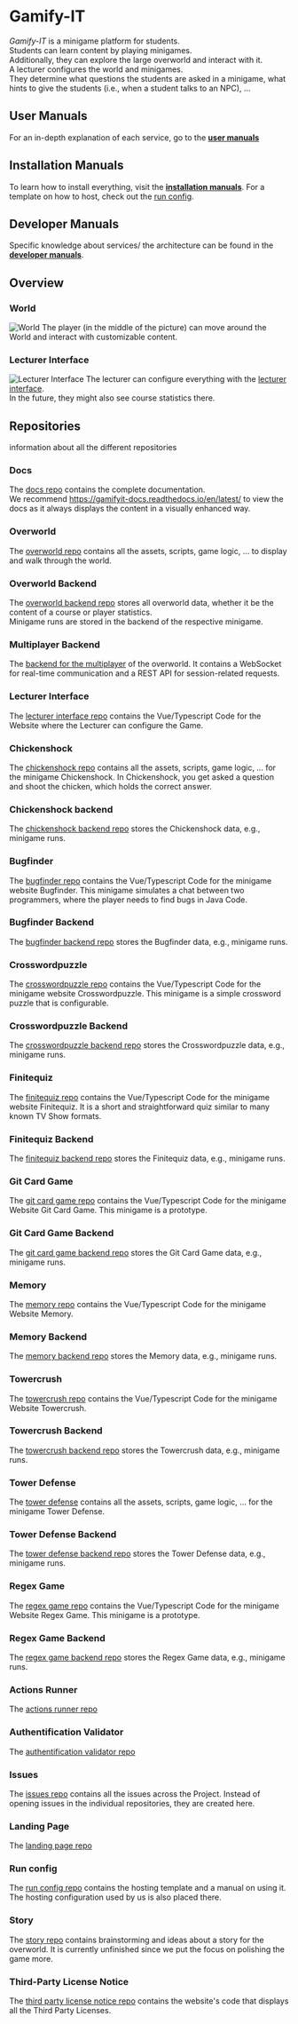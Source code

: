 # Gamify-IT

_Gamify-IT_ is a minigame platform for students.  
Students can learn content by playing minigames.  
Additionally, they can explore the large overworld and interact with it.  
A lecturer configures the world and minigames.  
They determine what questions the students are asked in a minigame, what hints to give the students (i.e., when a student talks to an NPC), … 

## User Manuals

For an in-depth explanation of each service, go to the **[user manuals](https://gamifyit-docs.readthedocs.io/en/latest/user-manuals/index.html)**

## Installation Manuals

To learn how to install everything, visit the **[installation manuals](https://gamifyit-docs.readthedocs.io/en/latest/install-manuals/index.html)**. For a template on how to host, check out the [run config](https://github.com/Gamify-IT/run-config).

## Developer Manuals

Specific knowledge about services/ the architecture can be found in the **[developer manuals](https://gamifyit-docs.readthedocs.io/en/latest/dev-manuals/index.html)**.

## Overview

### World

![World](https://raw.githubusercontent.com/Gamify-IT/docs/main/images/overworld.webp)
The player (in the middle of the picture) can move around the World and interact with customizable content.

### Lecturer Interface

![Lecturer Interface](https://raw.githubusercontent.com/Gamify-IT/docs/main/images/lecturer-interface.webp)
The lecturer can configure everything with the [lecturer interface](https://github.com/Gamify-IT/lecturer-interface).  
In the future, they might also see course statistics there.

## Repositories

information about all the different repositories

### Docs

The [docs repo](https://github.com/Gamify-IT/docs) contains the complete documentation.  
We recommend <https://gamifyit-docs.readthedocs.io/en/latest/> to view the docs as it always displays the content in a visually enhanced way.

### Overworld

The [overworld repo](https://github.com/Gamify-IT/overworld) contains all the assets, scripts, game logic, … to display and walk through the world.

### Overworld Backend

The [overworld backend repo](https://github.com/Gamify-IT/overworld-backend) stores all overworld data, whether it be the content of a course or player statistics.  
Minigame runs are stored in the backend of the respective minigame.

### Multiplayer Backend

The [backend for the multiplayer](https://github.com/Gamify-IT/multiplayer-backend) of the overworld. It contains a WebSocket for real-time communication and a REST API for session-related requests.

### Lecturer Interface

The [lecturer interface repo](https://github.com/Gamify-IT/lecturer-interface) contains the Vue/Typescript Code for the Website where the Lecturer can configure the Game.

### Chickenshock

The [chickenshock repo](https://github.com/Gamify-IT/chickenshock) contains all the assets, scripts, game logic, … for the minigame Chickenshock. In Chickenshock, you get asked a question and shoot the chicken, which holds the correct answer.

### Chickenshock backend

The [chickenshock backend repo](https://github.com/Gamify-IT/chickenshock-backend) stores the Chickenshock data, e.g., minigame runs.

### Bugfinder

The [bugfinder repo](https://github.com/Gamify-IT/bugfinder) contains the Vue/Typescript Code for the minigame website Bugfinder. This minigame simulates a chat between two programmers, where the player needs to find bugs in Java Code.

### Bugfinder Backend

The [bugfinder backend repo](https://github.com/Gamify-IT/bugfinder-backend) stores the Bugfinder data, e.g., minigame runs.

### Crosswordpuzzle

The [crosswordpuzzle repo](https://github.com/Gamify-IT/crosswordpuzzle) contains the Vue/Typescript Code for the minigame website Crosswordpuzzle.
This minigame is a simple crossword puzzle that is configurable.

### Crosswordpuzzle Backend

The [crosswordpuzzle backend repo](https://github.com/Gamify-IT/crosswordpuzzle-backend) stores the Crosswordpuzzle data, e.g., minigame runs.

### Finitequiz

The [finitequiz repo](https://github.com/Gamify-IT/finitequiz) contains the Vue/Typescript Code for the minigame website Finitequiz. It is a short and straightforward quiz similar to many known TV Show formats.

### Finitequiz Backend

The [finitequiz backend repo](https://github.com/Gamify-IT/finitequiz-backend) stores the Finitequiz data, e.g., minigame runs.

### Git Card Game

The [git card game repo](https://github.com/Gamify-IT/git-card-game) contains the Vue/Typescript Code for the minigame Website Git Card Game.
This minigame is a prototype.

### Git Card Game Backend

The [git card game backend repo](https://github.com/Gamify-IT/git-card-game-backend) stores the Git Card Game data, e.g., minigame runs.

### Memory

The [memory repo](https://github.com/Gamify-IT/memory) contains the Vue/Typescript Code for the minigame Website Memory.

### Memory Backend

The [memory backend repo](https://github.com/Gamify-IT/memory-backend) stores the Memory data, e.g., minigame runs.

### Towercrush

The [towercrush repo](https://github.com/Gamify-IT/towercrush) contains the Vue/Typescript Code for the minigame Website Towercrush.

### Towercrush Backend

The [towercrush backend repo](https://github.com/Gamify-IT/towercrush-backend) stores the Towercrush data, e.g., minigame runs.

### Tower Defense

The [tower defense](https://github.com/Gamify-IT/TowerDefense) contains all the assets, scripts, game logic, … for the minigame Tower Defense. 

### Tower Defense Backend

The [tower defense backend repo](https://github.com/Gamify-IT/towerdefense-backend) stores the Tower Defense data, e.g., minigame runs.

### Regex Game

The [regex game repo](https://github.com/Gamify-IT/regex-game) contains the Vue/Typescript Code for the minigame Website Regex Game.
This minigame is a prototype.

### Regex Game Backend

The [regex game backend repo](https://github.com/Gamify-IT/regexgame-backend) stores the Regex Game data, e.g., minigame runs.

### Actions Runner

The [actions runner repo](https://github.com/Gamify-IT/actions-runner)

### Authentification Validator

The [authentification validator repo](https://github.com/Gamify-IT/authentification-validator)

### Issues

The [issues repo](https://github.com/Gamify-IT/issues) contains all the issues across the Project. Instead of opening issues in the individual repositories, they are created here.

### Landing Page

The [landing page repo](https://github.com/Gamify-IT/landing-page)

### Run config

The [run config repo](https://github.com/Gamify-IT/run-config) contains the hosting template and a manual on using it. The hosting configuration used by us is also placed there.

### Story

The [story repo](https://github.com/Gamify-IT/story) contains brainstorming and ideas about a story for the overworld. It is currently unfinished since we put the focus on polishing the game more.

### Third-Party License Notice

The [third party license notice repo](https://github.com/Gamify-IT/third-party-license-notice) contains the website's code that displays all the Third Party Licenses.
